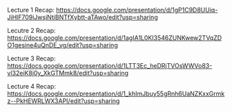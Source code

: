 Lecture 1 Recap: https://docs.google.com/presentation/d/1gP1C9D8UUiq-JiHlF709iJwsjNtiBNTfXybtt-aTAwo/edit?usp=sharing

Lecutre 2 Recap: https://docs.google.com/presentation/d/1agIA1L0KI3546ZUNKwew2TVqZDO1gesine4uQnDE_vg/edit?usp=sharing 

Lecture 3 Recap: https://docs.google.com/presentation/d/1LTT3Ec_heDRjTVOsWWVo83-vl32eiK8j0y_XkGTMmk8/edit?usp=sharing

Lecture 4 Recap: https://docs.google.com/presentation/d/1_khImJbuy55gRnh6UaNZKxxGrmkz--PkHEWRLWX3API/edit?usp=sharing

